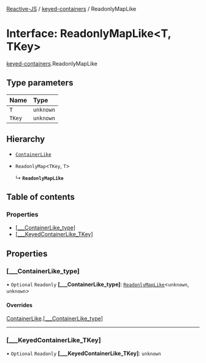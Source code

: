 [Reactive-JS](../README.md) / [keyed-containers](../modules/keyed_containers.md) / ReadonlyMapLike

# Interface: ReadonlyMapLike<T, TKey\>

[keyed-containers](../modules/keyed_containers.md).ReadonlyMapLike

## Type parameters

| Name | Type |
| :------ | :------ |
| `T` | `unknown` |
| `TKey` | `unknown` |

## Hierarchy

- [`ContainerLike`](containers.ContainerLike.md)

- `ReadonlyMap`<`TKey`, `T`\>

  ↳ **`ReadonlyMapLike`**

## Table of contents

### Properties

- [[\_\_\_ContainerLike\_type]](keyed_containers.ReadonlyMapLike.md#[___containerlike_type])
- [[\_\_\_KeyedContainerLike\_TKey]](keyed_containers.ReadonlyMapLike.md#[___keyedcontainerlike_tkey])

## Properties

### [\_\_\_ContainerLike\_type]

• `Optional` `Readonly` **[\_\_\_ContainerLike\_type]**: [`ReadonlyMapLike`](keyed_containers.ReadonlyMapLike.md)<`unknown`, `unknown`\>

#### Overrides

[ContainerLike](containers.ContainerLike.md).[[___ContainerLike_type]](containers.ContainerLike.md#[___containerlike_type])

___

### [\_\_\_KeyedContainerLike\_TKey]

• `Optional` `Readonly` **[\_\_\_KeyedContainerLike\_TKey]**: `unknown`
